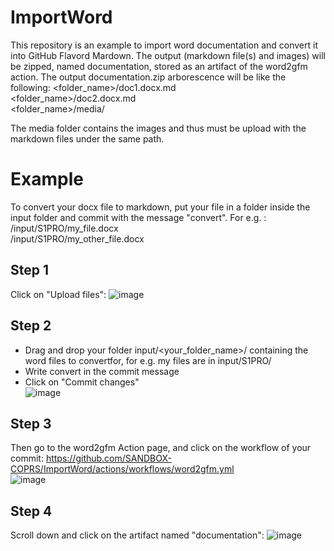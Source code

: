# ImportWord
This repository is an example to import word documentation and convert it into GitHub Flavord Mardown. The output (markdown file(s) and images) will be zipped, named documentation, stored as an artifact of the word2gfm action. The output documentation.zip arborescence will be like the following:
<folder_name>/doc1.docx.md  
<folder_name>/doc2.docx.md  
<folder_name>/media/

The media folder contains the images and thus must be upload with the markdown files under the same path.

# Example
To convert your docx file to markdown, put your file in a folder inside the input folder and commit with the message "convert". For e.g. :  
/input/S1PRO/my_file.docx  
/input/S1PRO/my_other_file.docx

## Step 1
Click on "Upload files": ![image](https://user-images.githubusercontent.com/86782407/131990495-94bfe918-0459-4d4d-9771-e021dda33135.png)  

## Step 2
* Drag and drop your folder input/<your_folder_name>/ containing the word files to convertfor, for e.g. my files are in input/S1PRO/
* Write convert in the commit message
* Click on "Commit changes"  
![image](https://user-images.githubusercontent.com/86782407/131990691-9738a324-c36e-449a-9e42-28b579649903.png)

## Step 3
Then go to the word2gfm Action page, and click on the workflow of your commit: https://github.com/SANDBOX-COPRS/ImportWord/actions/workflows/word2gfm.yml  
![image](https://user-images.githubusercontent.com/86782407/131991643-d066d423-a252-4ec6-826a-4808d42529f6.png)

## Step 4
Scroll down and click on the artifact named "documentation":
![image](https://user-images.githubusercontent.com/86782407/131991908-006cc5a4-0f28-444f-9c4d-2ba26f0b574d.png)
